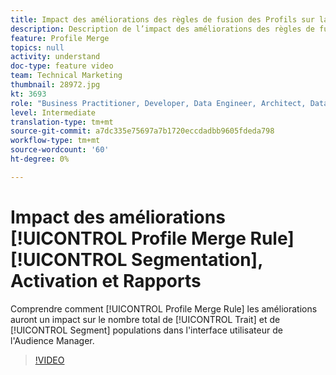 ```yaml
---
title: Impact des améliorations des règles de fusion des Profils sur la segmentation, l’Activation et le Rapports
description: Description de l’impact des améliorations des règles de fusion de Profils sur les populations de caractéristiques totales et de segments dans l’interface utilisateur de l’Audience Manager
feature: Profile Merge
topics: null
activity: understand
doc-type: feature video
team: Technical Marketing
thumbnail: 28972.jpg
kt: 3693
role: "Business Practitioner, Developer, Data Engineer, Architect, Data Architect, Administrator, Leader"
level: Intermediate
translation-type: tm+mt
source-git-commit: a7dc335e75697a7b1720eccdadbb9605fdeda798
workflow-type: tm+mt
source-wordcount: '60'
ht-degree: 0%

---
```



# Impact des améliorations [!UICONTROL Profile Merge Rule] [!UICONTROL Segmentation], Activation et Rapports

Comprendre comment [!UICONTROL Profile Merge Rule] les améliorations auront un impact sur le nombre total de [!UICONTROL Trait] et de [!UICONTROL Segment] populations dans l&#39;interface utilisateur de l&#39;Audience Manager.

>[!VIDEO](https://video.tv.adobe.com/v/28972/?quality=12)
